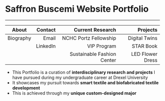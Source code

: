 # Saffron Buscemi Website Portfolio
------------------

| About      | Contact         | Current Research  | Projects
| ------------- |-------------:| -----:| --------:|
| Biography      | Email  | NCHC Portz Fellowship |    Digital Twins  |
| |LinkedIn      |  VIP Program        |     STAR Book    |
| |    |    Sustainable Fashion Center|   LED Flower Dress    |
- This Portfolio is a curation of **interdisciplinary research and projects** I have pursued during my undergraduate career at Drexel University
- It showcases my pursuit towards **smart textile and biofabricated textile development** 
- This is achieved through my **unique custom-designed major**
